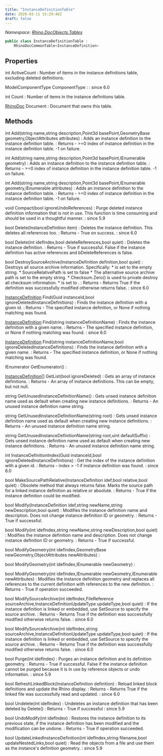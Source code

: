 ```yaml
---
title: "InstanceDefinitionTable"
date: 2020-03-11 15:29:46Z
draft: false
---
```


*Namespace: [Rhino.DocObjects.Tables](../)*

```cs
public class InstanceDefinitionTable :
    RhinoDocCommonTable<InstanceDefinition>
```
## Properties

int ActiveCount
: Number of items in the instance definitions table, excluding deleted definitions.

ModelComponentType ComponentType
: 
: since 6.0

int Count
: Number of items in the instance definitions table.

[RhinoDoc](/rhinocommon/rhino/rhinodoc/) Document
: Document that owns this table.
## Methods

int Add(string name,string description,Point3d basePoint,GeometryBase geometry,ObjectAttributes attributes)
: Adds an instance definition to the instance definition table.
: Returns - >=0  index of instance definition in the instance definition table. -1 on failure.

int Add(string name,string description,Point3d basePoint,IEnumerable<GeometryBase> geometry)
: Adds an instance definition to the instance definition table.
: Returns - >=0  index of instance definition in the instance definition table. -1 on failure.

int Add(string name,string description,Point3d basePoint,IEnumerable<GeometryBase> geometry,IEnumerable<ObjectAttributes> attributes)
: Adds an instance definition to the instance definition table.
: Returns - >=0  index of instance definition in the instance definition table. -1 on failure.

void Compact(bool ignoreUndoReferences)
: Purge deleted instance definition information that is not in use.
     This function is time consuming and should be used in a thoughtful manner.
: since 5.9

bool Delete(InstanceDefinition item)
: Deletes the instance definition. This deletes all references too.
: Returns - True on success.
: since 6.0

bool Delete(int idefIndex,bool deleteReferences,bool quiet)
: Deletes the instance definition.
: Returns - True if successful. False if the instance definition has active references and bDeleteReferences is false.

bool DestroySourceArchive(InstanceDefinition definition,bool quiet)
: Destroys all source archive information.
     Specifically:
     *  is set to the empty string.
     * SourceRelativePath is set to false
     * The alternative source archive path is set to the empty string.
     * Checksum.Zero() is used to private destroy all checksum information.
     *  is set to .
: Returns - Returns True if the definition was successfully modified otherwise returns false.
: since 6.0

[InstanceDefinition](/rhinocommon/rhino/docobjects/instancedefinition/) Find(Guid instanceId,bool ignoreDeletedInstanceDefinitions)
: Finds the instance definition with a given id.
: Returns - The specified instance definition, or None if nothing matching was found.

[InstanceDefinition](/rhinocommon/rhino/docobjects/instancedefinition/) Find(string instanceDefinitionName)
: Finds the instance definition with a given name.
: Returns - The specified instance definition, or None if nothing matching was found.
: since 6.0

[InstanceDefinition](/rhinocommon/rhino/docobjects/instancedefinition/) Find(string instanceDefinitionName,bool ignoreDeletedInstanceDefinitions)
: Finds the instance definition with a given name.
: Returns - The specified instance definition, or None if nothing matching was found.

IEnumerator<InstanceDefinition> GetEnumerator()
: 

[InstanceDefinition](/rhinocommon/rhino/docobjects/instancedefinition/)[] GetList(bool ignoreDeleted)
: Gets an array of instance definitions.
: Returns - An array of instance definitions. This can be empty, but not null.

string GetUnusedInstanceDefinitionName()
: Gets unsed instance definition name used as default when creating
     new instance definitions.
: Returns - An unused instance definition name string.

string GetUnusedInstanceDefinitionName(string root)
: Gets unsed instance definition name used as default when creating
     new instance definitions.
: Returns - An unused instance definition name string.

string GetUnusedInstanceDefinitionName(string root,uint defaultSuffix)
: Gets unsed instance definition name used as default when creating
     new instance definitions.
: Returns - An unused instance definition name string.

int InstanceDefinitionIndex(Guid instanceId,bool ignoreDeletedInstanceDefinitions)
: Get the index of the instance definition with a given id.
: Returns - index > -1 if instance definition was found.
: since 6.0

bool MakeSourcePathRelative(InstanceDefinition idef,bool relative,bool quiet)
: Obsolete method that always returns false.
     Marks the source path for a linked instance definition as relative or absolute.
: Returns - True if the instance definition could be modified.

bool Modify(InstanceDefinition idef,string newName,string newDescription,bool quiet)
: Modifies the instance definition name and description.
     Does not change instance definition ID or geometry.
: Returns - True if successful.

bool Modify(int idefIndex,string newName,string newDescription,bool quiet)
: Modifies the instance definition name and description.
     Does not change instance definition ID or geometry.
: Returns - True if successful.

bool ModifyGeometry(int idefIndex,GeometryBase newGeometry,ObjectAttributes newAttributes)
: 

bool ModifyGeometry(int idefIndex,IEnumerable<GeometryBase> newGeometry)
: 

bool ModifyGeometry(int idefIndex,IEnumerable<GeometryBase> newGeometry,IEnumerable<ObjectAttributes> newAttributes)
: Modifies the instance definition geometry and replaces all references
     to the current definition with references to the new definition.
: Returns - True if operation succeeded.

bool ModifySourceArchive(int idefIndex,FileReference sourceArchive,InstanceDefinitionUpdateType updateType,bool quiet)
: If the instance definition is linked or embedded, use SetSource to
     specify the source archive.
: Returns - Returns True if the definition was successfully modified otherwise returns false.
: since 6.0

bool ModifySourceArchive(int idefIndex,string sourceArchive,InstanceDefinitionUpdateType updateType,bool quiet)
: If the instance definition is linked or embedded, use SetSource to
     specify the source archive.
: Returns - Returns True if the definition was successfully modified otherwise returns false.
: since 6.0

bool Purge(int idefIndex)
: Purges an instance definition and its definition geometry.
: Returns - True if successful. False if the instance definition cannot be purged
     because it is in use by reference objects or undo information.
: since 5.9

bool RefreshLinkedBlock(InstanceDefinition definition)
: Reload linked block definitions and update the Rhino display.
: Returns - Returns True if the linked file was successfully read and updated.
: since 6.0

bool Undelete(int idefIndex)
: Undeletes an instance definition that has been deleted by Delete()
: Returns - True if successful
: since 5.9

bool UndoModify(int idefIndex)
: Restores the instance definition to its previous state,
     if the instance definition has been modified and the modification can be undone.
: Returns - True if operation succeeded.

bool UpdateLinkedInstanceDefinition(int idefIndex,string filename,bool updateNestedLinks,bool quiet)
: Read the objects from a file and use them as the instance's definition geometry.
: since 5.9
